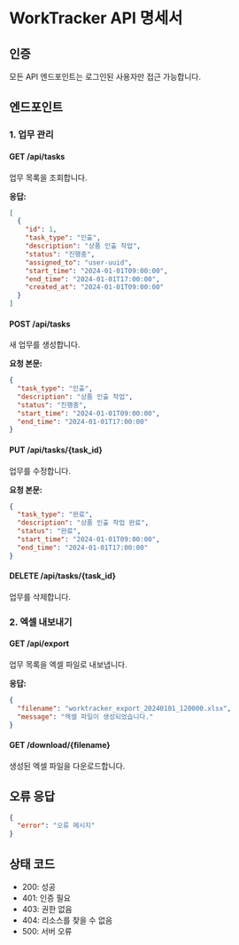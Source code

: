 # WorkTracker API 명세서

## 인증
모든 API 엔드포인트는 로그인된 사용자만 접근 가능합니다.

## 엔드포인트

### 1. 업무 관리

#### GET /api/tasks
업무 목록을 조회합니다.

**응답:**
```json
[
  {
    "id": 1,
    "task_type": "인출",
    "description": "상품 인출 작업",
    "status": "진행중",
    "assigned_to": "user-uuid",
    "start_time": "2024-01-01T09:00:00",
    "end_time": "2024-01-01T17:00:00",
    "created_at": "2024-01-01T09:00:00"
  }
]
```

#### POST /api/tasks
새 업무를 생성합니다.

**요청 본문:**
```json
{
  "task_type": "인출",
  "description": "상품 인출 작업",
  "status": "진행중",
  "start_time": "2024-01-01T09:00:00",
  "end_time": "2024-01-01T17:00:00"
}
```

#### PUT /api/tasks/{task_id}
업무를 수정합니다.

**요청 본문:**
```json
{
  "task_type": "완료",
  "description": "상품 인출 작업 완료",
  "status": "완료",
  "start_time": "2024-01-01T09:00:00",
  "end_time": "2024-01-01T17:00:00"
}
```

#### DELETE /api/tasks/{task_id}
업무를 삭제합니다.

### 2. 엑셀 내보내기

#### GET /api/export
업무 목록을 엑셀 파일로 내보냅니다.

**응답:**
```json
{
  "filename": "worktracker_export_20240101_120000.xlsx",
  "message": "엑셀 파일이 생성되었습니다."
}
```

#### GET /download/{filename}
생성된 엑셀 파일을 다운로드합니다.

## 오류 응답

```json
{
  "error": "오류 메시지"
}
```

## 상태 코드

- 200: 성공
- 401: 인증 필요
- 403: 권한 없음
- 404: 리소스를 찾을 수 없음
- 500: 서버 오류 